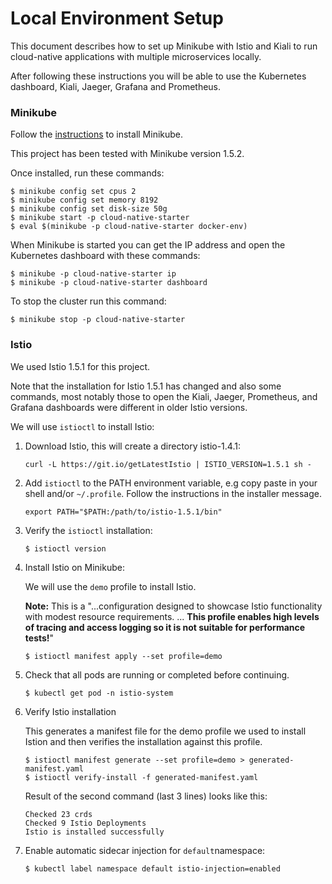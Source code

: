 # Local Environment Setup

This document describes how to set up Minikube with Istio and Kiali to run cloud-native applications with multiple microservices locally.

After following these instructions you will be able to use the Kubernetes dashboard, Kiali, Jaeger, Grafana and Prometheus.

### Minikube

Follow the [instructions](https://kubernetes.io/docs/tasks/tools/install-minikube/) to install Minikube. 

This project has been tested with Minikube version 1.5.2. 

Once installed, run these commands:

```
$ minikube config set cpus 2
$ minikube config set memory 8192
$ minikube config set disk-size 50g
$ minikube start -p cloud-native-starter
$ eval $(minikube -p cloud-native-starter docker-env)
```

When Minikube is started you can get the IP address and open the Kubernetes dashboard with these commands:

```
$ minikube -p cloud-native-starter ip
$ minikube -p cloud-native-starter dashboard
```

To stop the cluster run this command:

```
$ minikube stop -p cloud-native-starter
```
### Istio

We used Istio 1.5.1 for this project. 

Note that the installation for Istio 1.5.1 has changed and also some commands, most notably those to open the Kiali, Jaeger, Prometheus, and Grafana dashboards were different in older Istio versions.

We will use `istioctl` to install Istio:

1. Download Istio, this will create a directory istio-1.4.1:

    ```
    curl -L https://git.io/getLatestIstio | ISTIO_VERSION=1.5.1 sh -
    ```

2. Add `istioctl` to the PATH environment variable, e.g copy paste in your shell and/or `~/.profile`. Follow the instructions in the installer message.


    ```
    export PATH="$PATH:/path/to/istio-1.5.1/bin"
    ```

3. Verify the `istioctl` installation:


    ```
    $ istioctl version 
    ```
 4. Install Istio on Minikube:

    We will use the `demo` profile to install Istio. 

    **Note:** This is a "...configuration designed to showcase Istio functionality with modest resource requirements. ... **This profile enables high levels of tracing and access logging so it is not suitable for performance tests!**"

    ```
    $ istioctl manifest apply --set profile=demo
    ```


5. Check that all pods are running or completed before continuing.
  
    ```
    $ kubectl get pod -n istio-system
    ```

6. Verify Istio installation

    This generates a manifest file for the demo profile we used to install Istion and then verifies the installation against this profile.

    ```
    $ istioctl manifest generate --set profile=demo > generated-manifest.yaml
    $ istioctl verify-install -f generated-manifest.yaml
    ```

    Result of the second command (last 3 lines) looks like this:

     ```
     Checked 23 crds
	 Checked 9 Istio Deployments
	 Istio is installed successfully
	 ```
 
7. Enable automatic sidecar injection for `default`namespace:

    ```
    $ kubectl label namespace default istio-injection=enabled
    ```

